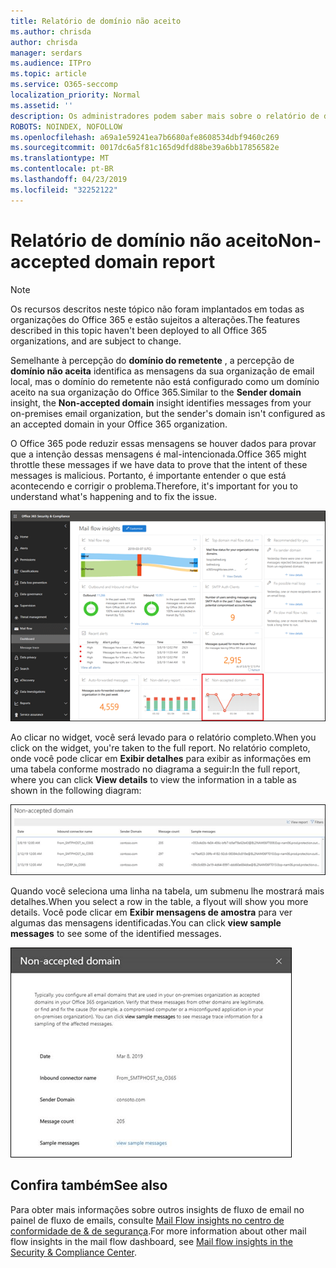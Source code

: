 ```yaml
---
title: Relatório de domínio não aceito
ms.author: chrisda
author: chrisda
manager: serdars
ms.audience: ITPro
ms.topic: article
ms.service: O365-seccomp
localization_priority: Normal
ms.assetid: ''
description: Os administradores podem saber mais sobre o relatório de domínio não aceito no painel de fluxo de emails no centro de conformidade do & de segurança.
ROBOTS: NOINDEX, NOFOLLOW
ms.openlocfilehash: a69a1e59241ea7b6680afe8608534dbf9460c269
ms.sourcegitcommit: 0017dc6a5f81c165d9dfd88be39a6bb17856582e
ms.translationtype: MT
ms.contentlocale: pt-BR
ms.lasthandoff: 04/23/2019
ms.locfileid: "32252122"
---
```

# <a name="non-accepted-domain-report"></a><span data-ttu-id="ced3a-103">Relatório de domínio não aceito</span><span class="sxs-lookup"><span data-stu-id="ced3a-103">Non-accepted domain report</span></span>

> [!NOTE]
> <span data-ttu-id="ced3a-104">Os recursos descritos neste tópico não foram implantados em todas as organizações do Office 365 e estão sujeitos a alterações.</span><span class="sxs-lookup"><span data-stu-id="ced3a-104">The features described in this topic haven't been deployed to all Office 365 organizations, and are subject to change.</span></span>

<span data-ttu-id="ced3a-105">Semelhante à percepção do **domínio do remetente** , a percepção de **domínio não aceita** identifica as mensagens da sua organização de email local, mas o domínio do remetente não está configurado como um domínio aceito na sua organização do Office 365.</span><span class="sxs-lookup"><span data-stu-id="ced3a-105">Similar to the **Sender domain** insight, the **Non-accepted domain** insight identifies messages from your on-premises email organization, but the sender's domain isn't configured as an accepted domain in your Office 365 organization.</span></span>

<span data-ttu-id="ced3a-106">O Office 365 pode reduzir essas mensagens se houver dados para provar que a intenção dessas mensagens é mal-intencionada.</span><span class="sxs-lookup"><span data-stu-id="ced3a-106">Office 365 might throttle these messages if we have data to prove that the intent of these messages is malicious.</span></span> <span data-ttu-id="ced3a-107">Portanto, é importante entender o que está acontecendo e corrigir o problema.</span><span class="sxs-lookup"><span data-stu-id="ced3a-107">Therefore, it's important for you to understand what's happening and to fix the issue.</span></span>

![O relatório de domínio não aceito no painel de fluxo de emails no centro de conformidade do & de segurança](media/non-accepted-domain-report-selected.png)

<span data-ttu-id="ced3a-109">Ao clicar no widget, você será levado para o relatório completo.</span><span class="sxs-lookup"><span data-stu-id="ced3a-109">When you click on the widget, you're taken to the full report.</span></span> <span data-ttu-id="ced3a-110">No relatório completo, onde você pode clicar em **Exibir detalhes** para exibir as informações em uma tabela conforme mostrado no diagrama a seguir:</span><span class="sxs-lookup"><span data-stu-id="ced3a-110">In the full report, where you can click **View details** to view the information in a table as shown in the following diagram:</span></span>

![Exibir tabela de detalhes no relatório de domínio não aceito](media/non-accepted-domain-report-view-details.png)

<span data-ttu-id="ced3a-112">Quando você seleciona uma linha na tabela, um submenu lhe mostrará mais detalhes.</span><span class="sxs-lookup"><span data-stu-id="ced3a-112">When you select a row in the table, a flyout will show you more details.</span></span> <span data-ttu-id="ced3a-113">Você pode clicar em **Exibir mensagens de amostra** para ver algumas das mensagens identificadas.</span><span class="sxs-lookup"><span data-stu-id="ced3a-113">You can click **view sample messages** to see some of the identified messages.</span></span>

![Selecione uma linha na tabela detalhes no relatório de domínio não aceito](media/non-accepted-domain-report-select-row-in-table.png)

## <a name="see-also"></a><span data-ttu-id="ced3a-115">Confira também</span><span class="sxs-lookup"><span data-stu-id="ced3a-115">See also</span></span>

<span data-ttu-id="ced3a-116">Para obter mais informações sobre outros insights de fluxo de email no painel de fluxo de emails, consulte [Mail Flow insights no centro de conformidade de & de segurança](mail-flow-insights-v2.md).</span><span class="sxs-lookup"><span data-stu-id="ced3a-116">For more information about other mail flow insights in the mail flow dashboard, see [Mail flow insights in the Security & Compliance Center](mail-flow-insights-v2.md).</span></span>
